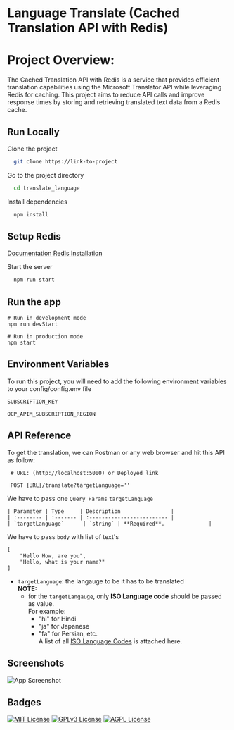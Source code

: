 
# Language Translate (Cached Translation API with Redis)


# Project Overview:
The Cached Translation API with Redis is a service that provides efficient translation capabilities using the Microsoft Translator API while leveraging Redis for caching. This project aims to reduce API calls and improve response times by storing and retrieving translated text data from a Redis cache.


## Run Locally

Clone the project

```bash
  git clone https://link-to-project
```

Go to the project directory

```bash
  cd translate_language
```

Install dependencies

```bash
  npm install
```

## Setup Redis
[Documentation Redis Installation](https://redis.io/docs/getting-started/installation/install-redis-on-linux/)


Start the server

```bash
  npm run start
```
## Run the app
```
# Run in development mode
npm run devStart

# Run in production mode
npm start
```

## Environment Variables

To run this project, you will need to add the following environment variables to your config/config.env file

`SUBSCRIPTION_KEY`

`OCP_APIM_SUBSCRIPTION_REGION`


## API Reference
To get the translation, we can Postman or any web browser and hit this API as follow:

```http
 # URL: (http://localhost:5000) or Deployed link

 POST {URL}/translate?targetLanguage=''
```

We have to pass one `Query Params` `targetLanguage`
```
| Parameter | Type     | Description                |
| :-------- | :------- | :------------------------- |
| `targetLanguage`      | `string` | **Required**.              |

```
We have to pass `body` with list of text's

```
[
    "Hello How, are you",
    "Hello, what is your name?"
]
```
- `targetLanguage`: the langauge to be it has to be translated
<br>**NOTE:**
  - for the `targetLangauge`, only **ISO Language code** should be passed as value.
<br/>For example:
    - "hi" for Hindi
    - "ja" for Japanese
    - "fa" for Persian, etc.
    <br/>A list of all [ISO Language Codes](https://datahub.io/core/language-codes/r/0.html) is attached here.

## Screenshots

![App Screenshot](https://i.imgur.com/46GxwKG.png)

## Badges
[![MIT License](https://img.shields.io/badge/License-MIT-green.svg)](https://choosealicense.com/licenses/mit/)
[![GPLv3 License](https://img.shields.io/badge/License-GPL%20v3-yellow.svg)](https://opensource.org/licenses/)
[![AGPL License](https://img.shields.io/badge/license-AGPL-blue.svg)](http://www.gnu.org/licenses/agpl-3.0)
